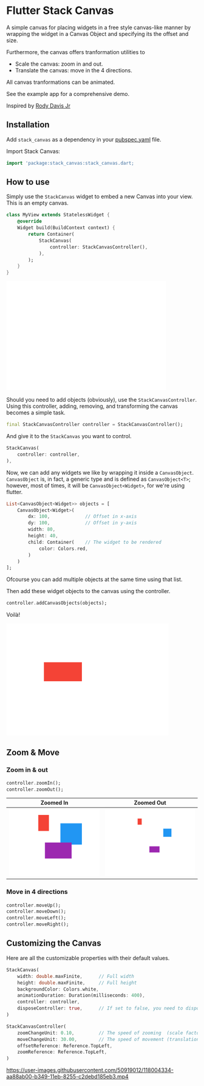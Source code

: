 # Flutter Stack Canvas

A simple canvas for placing widgets in a free style canvas-like manner by wrapping the widget in a Canvas Object and specifying its the offset and size.

Furthermore, the canvas offers tranformation utilities to
- Scale the canvas: zoom in and out.
- Translate the canvas: move in the 4 directions.

All canvas tranformations can be animated.

See the example app for a comprehensive demo.

Inspired by [Rody Davis Jr](https://blog.codemagic.io/multi-touch-canvas-with-flutter/)

## Installation

Add `stack_canvas` as a dependency in your [pubspec.yaml](https://flutter.dev/docs/development/packages-and-plugins/using-packages) file.

Import Stack Canvas:
```dart
import 'package:stack_canvas:stack_canvas.dart;
```


## How to use

Simply use the `StackCanvas` widget to embed a new Canvas into your view. This is an empty canvas.
```dart
class MyView extends StatelessWidget {
    @override
    Widget build(BuildContext context) {
        return Container(
            StackCanvas(
                controller: StackCanvasController(),
            ),
        );
    }
}
```
![Empty Canvas](misc/empty.png)



Should you need to add objects (obviously), use the `StackCanvasController`. Using this controller, adding, removing, and transforming the canvas becomes a simple task.
```dart
final StackCanvasController controller = StackCanvasController();
```
And give it to the `StackCanvas` you want to control.
```dart
StackCanvas(
    controller: controller,
),
```

Now, we can add any widgets we like by wrapping it inside a `CanvasObject`. `CanvasObject` is, in fact, a generic type and is defined as `CanvasObject<T>`; however, most of times, it will be `CanvasObject<Widget>`, for we're using flutter.
```dart
List<CanvasObject<Widget>> objects = [
    CanvasObject<Widget>(
        dx: 100,             // Offset in x-axis
        dy: 100,             // Offset in y-axis
        width: 80,
        height: 40,
        child: Container(    // The widget to be rendered
            color: Colors.red,
        )
    )
];
```
Ofcourse you can add multiple objects at the same time using that list.

Then add these widget objects to the canvas using the controller.
```dart
controller.addCanvasObjects(objects);
```

Voilà!

![Empty Canvas](misc/object.png)


## Zoom & Move


### Zoom in & out

```dart
controller.zoomIn();
controller.zoomOut();
```

| Zoomed In | Zoomed Out |
|:---------:|:----------:|
| ![Empty Canvas](misc/zoomedin.png) | ![Empty Canvas](misc/zoomedout.png) |


### Move in 4 directions
```dart
controller.moveUp();
controller.moveDown();
controller.moveLeft();
controller.moveRight();
```


## Customizing the Canvas

Here are all the customizable properties with their default values.
```dart
StackCanvas(
    width: double.maxFinite,      // Full width
    height: double.maxFinite,     // Full height
    backgroundColor: Colors.white,
    animationDuration: Duration(milliseconds: 400),
    controller: controller,
    disposeController: true,      // If set to false, you need to dispose the controller by yourself
)
```
```dart
StackCanvasController(
    zoomChangeUnit: 0.10,         // The speed of zooming  (scale factor)
    moveChangeUnit: 30.00,        // The speed of movement (translation value)
    offsetReference: Reference.TopLeft,
    zoomReference: Reference.TopLeft,
)
```

https://user-images.githubusercontent.com/50919012/118004334-aa88ab00-b349-11eb-8255-c2debd185eb3.mp4


